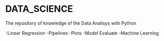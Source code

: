 # DATA_SCIENCE
The repository of knowledge of the Data Analisys with Python

-Linear Regression
-Pipelines
-Plots
-Model Evaluate
-Machine Learning
